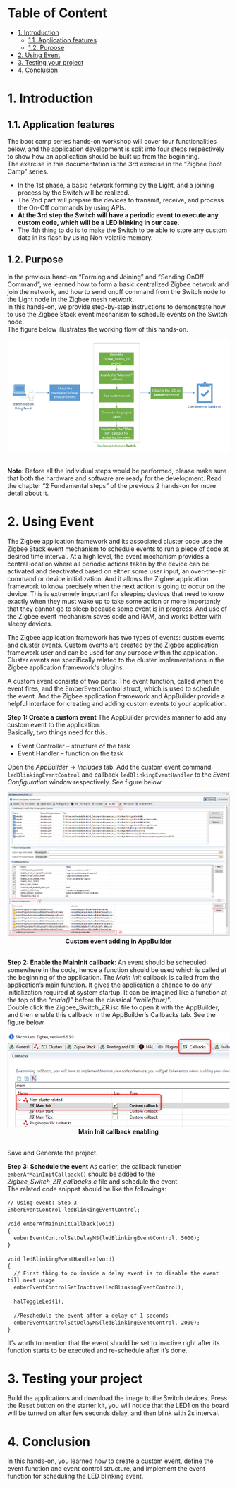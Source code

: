 # Table of Content
- [1. Introduction](#1-introduction)
    - [1.1. Application features](#11-application-features)
    - [1.2. Purpose](#12-purpose)
- [2. Using Event](#2-using-event)
- [3. Testing your project](#3-testing-your-project)
- [4. Conclusion](#4-conclusion)

# 1. Introduction

## 1.1. Application features
The boot camp series hands-on workshop will cover four functionalities below, and the application development is split into four steps respectively to show how an application should be built up from the beginning.  
The exercise in this documentation is the 3rd exercise in the “Zigbee Boot Camp” series.  
-   In the 1st phase, a basic network forming by the Light, and a joining process by the Switch will be realized.  
-   The 2nd part will prepare the devices to transmit, receive, and process the On-Off commands by using APIs.  
-   **At the 3rd step the Switch will have a periodic event to execute any custom code, which will be a LED blinking in our case.**  
-   The 4th thing to do is to make the Switch to be able to store any custom data in its flash by using Non-volatile memory.  

## 1.2. Purpose
In the previous hand-on “Forming and Joining” and “Sending OnOff Command”, we learned how to form a basic centralized Zigbee network and join the network, and how to send onoff command from the Switch node to the Light node in the Zigbee mesh network.  
In this hands-on, we provide step-by-step instructions to demonstrate how to use the Zigbee Stack event mechanism to schedule events on the Switch node.  
The figure below illustrates the working flow of this hands-on.  

<div align="center">
  <img src="images/ZB-Hands-on-Using-Event/using_event_working_flow.png">  
</div>  
</br>  

**Note**:
Before all the individual steps would be performed, please make sure that both the hardware and software are ready for the development. Read the chapter “2 Fundamental steps” of the previous 2 hands-on for more detail about it.  

# 2. Using Event
The Zigbee application framework and its associated cluster code use the Zigbee Stack event mechanism to schedule events to run a piece of code at desired time interval. At a high level, the event mechanism provides a central location where all periodic actions taken by the device can be activated and deactivated based on either some user input, an over-the-air command or device initialization. And it allows the Zigbee application framework to know precisely when the next action is going to occur on the device. This is extremely important for sleeping devices that need to know exactly when they must wake up to take some action or more importantly that they cannot go to sleep because some event is in progress. And use of the Zigbee event mechanism saves code and RAM, and works better with sleepy devices.  

The Zigbee application framework has two types of events: custom events and cluster events. Custom events are created by the Zigbee application framework user and can be used for any purpose within the application. Cluster events are specifically related to the cluster implementations in the Zigbee application framework's plugins.  

A custom event consists of two parts: The event function, called when the event fires, and the EmberEventControl struct, which is used to schedule the event. And the Zigbee application framework and AppBuilder provide a helpful interface for creating and adding custom events to your application.  

**Step 1: Create a custom event**
The AppBuilder provides manner to add any custom event to the application.  
Basically, two things need for this.  
-   Event Controller – structure of the task  
-   Event Handler – function on the task  

Open the *AppBuilder* -> *Includes* tab. Add the custom event command ```ledBlinkingEventControl``` and callback ```ledBlinkingEventHandler``` to the *Event Configuration* window respectively. See figure below.  
<div align="center">
  <img src="images/ZB-Hands-on-Using-Event/custom_event_adding_in_AppBuilder.png">  
</div>  
<div align="center">
  <b>Custom event adding in AppBuilder</b>
</div>  
</br>  

**Step 2: Enable the MainInit callback**:
An event should be scheduled somewhere in the code, hence a function should be used which is called at the beginning of the application. The *Main Init* callback is called from the application’s main function. It gives the application a chance to do any initialization required at system startup. It can be imagined like a function at the top of the *“main()”* before the classical “*while(true)*”.  
Double click the Zigbee_Switch_ZR.isc file to open it with the AppBuilder, and then enable this callback in the AppBuilder’s Callbacks tab. See the figure below.  

<div align="center">
  <img src="images/ZB-Hands-on-Using-Event/main_init_enabling.png">  
</div>  
<div align="center">
  <b>Main Init callback enabling</b>
</div>  
</br>  

Save and Generate the project.  

**Step 3: Schedule the event**
As earlier, the callback function ```emberAfMainInitCallback()``` should be added to the *Zigbee_Switch_ZR_callbacks.c* file and schedule the event.  
The related code snippet should be like the followings:  

```
// Using-event: Step 3
EmberEventControl ledBlinkingEventControl;

void emberAfMainInitCallback(void)
{
  emberEventControlSetDelayMS(ledBlinkingEventControl, 5000);
}

void ledBlinkingEventHandler(void)
{
  // First thing to do inside a delay event is to disable the event till next usage
  emberEventControlSetInactive(ledBlinkingEventControl);

  halToggleLed(1);

  //Reschedule the event after a delay of 1 seconds
  emberEventControlSetDelayMS(ledBlinkingEventControl, 2000);
}
```

It’s worth to mention that the event should be set to inactive right after its function starts to be executed and re-schedule after it’s done.  

# 3. Testing your project
Build the applications and download the image to the Switch devices. Press the Reset button on the starter kit, you will notice that the LED1 on the board will be turned on after few seconds delay, and then blink with 2s interval.  

# 4. Conclusion
In this hands-on, you learned how to create a custom event, define the event function and event control structure, and implement the event function for scheduling the LED blinking event.  
